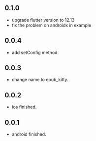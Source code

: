 ## 0.1.0

* upgrade flutter version to 12.13
* fix the problem on androidx in example

## 0.0.4

* add setConfig method.

## 0.0.3

* change name to epub_kitty.

## 0.0.2

* ios finished.

## 0.0.1

* android finished.
